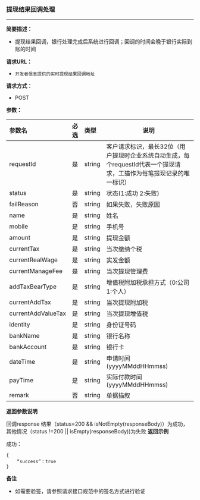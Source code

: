 ### 提现结果回调处理

---

**简要描述：**

* 提现结果回调，银行处理完成后系统进行回调；回调的时间会晚于银行实际到账的时间

**请求URL：**

* `开发者信息提供的实时提现结果回调地址`

**请求方式：**

* POST 

**参数：**

| 参数名 | 必选 | 类型 | 说明 |
| :--- | :--- | :--- | --- |
| requestId | 是 | string | 客户请求标识，最长32位（用户提现时企业系统自动生成，每个requestId代表一个提现请求，工猫作为每笔提现记录的唯一标识） |
| status | 是 | string | 状态\(1:成功 2:失败\) |
| failReason | 否 | string | 如果失败，失败原因 |
| name | 是 | string | 姓名 |
| mobile | 是 | string | 手机号 |
| amount | 是 | string | 提现金额 |
| currentTax| 是 | string | 当次缴纳个税 |
| currentRealWage | 是 | string | 实发金额 |
| currentManageFee | 是 | string | 当次提现管理费 |
| addTaxBearType| 是 | string | 增值税附加税承担方式（0:公司 1:个人） |
| currentAddTax| 是 | string | 当次提现附加税 |
| currentAddValueTax| 是 | string | 当次提现增值税 |
| identity | 是 | string | 身份证号码 |
| bankName | 是 | string | 银行名称 |
| bankAccount | 是 | string | 银行卡 |
| dateTime | 是 | string | 申请时间\(yyyyMMddHHmmss\) |
| payTime | 是 | string | 实际付款时间\(yyyyMMddHHmmss\) |
| remark | 否 | string | 单据描叙 |

**返回参数说明**

回调response
结果（status=200 && isNotEmpty(responseBody)）为成功，
其他情况（status !=200 || isEmpty(responseBody))为失败
**返回示例**

成功：
```
{
    “success”：true
}
```

**备注**

* 如需要验签，请参照请求接口规范中的签名方式进行验证



